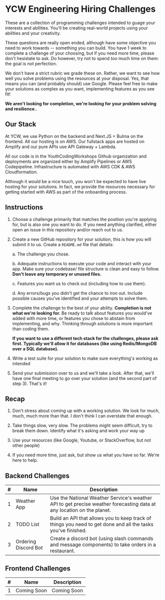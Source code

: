 # YCW Engineering Hiring Challenges

These are a collection of programming challenges intended to guage your interests and abilities. You'll be creating real-world projects using your abilities and your creativity. 

These questions are really open ended, although have some objective you need to work towards -- something you can build. You have 1 week to complete a challenge of your choosing, but if you need more time, please don't hesistate to ask. Do however, try not to spend *too* much time on them: the goal is not perfection.

We don't have a strict rubric we grade these on. Rather, we want to see how well you solve problems using the resources at your disposal. Yes, that means you can (and probably should) use Google. Please feel free to make your solutions as complex as you want, implementing features as you see fit!

**We aren't looking for completion, we're looking for your problem solving and resilience.**.

## Our Stack

At YCW, we use Python on the backend and Next.JS + Bulma on the frontend. All our hosting is on AWS. Our fullstack apps are hosted on Amplify and our pure APIs use API Gateway + Lambda.

All our code is in the YouthCodingWorkshops Github organization and deployments are organized either by Amplify Pipelines or AWS Codepipeline. Infrastructure is automated with AWS CDK & AWS Cloudformation.

Although it would be a nice touch, you won't be expected to have live hosting for your solutions. In fact, we provide the resources necessary for getting started with AWS as part of the onboarding process.

## Instructions

1. Choose a challenge primarily that matches the position you're applying for, but is also one you want to do. If you need anything clarified, either open an issue in this repository and/or reach out to us.

2. Create a new GitHub repository for your solution, this is how you will submit it to us. Create a `README.md` file that details:

    a. The challenge you chose.
    
    b. Adequate instructions to execute your code and interact with your app. Make sure your codebase/ file structure is clean and easy to follow. **Don't leave any temporary or unused files.**

    c. Features you want us to check out (including how to use them).

    d. Any errors/bugs you didn't get the chance to iron out. Include possible causes you've identified and your attempts to solve them.

3. Complete the challenge to the best of your ability. **Completion is not what we're looking for.** Be ready to talk about features you would've added with more time, or features you chose to abstain from implementing, and why. Thinking through solutions is more important than coding them.

    **If you want to use a different tech stack for the challenges, please ask first. Typically we'll allow it for databases (like using Redis/MongoDB over a SQL database).**

4. Write a test suite for your solution to make sure everything's working as intended

5. Send your submission over to us and we'll take a look. After that, we'll have one final meeting to go over your solution (and the second part of step 3). That's it!

## Recap

1. Don't stress about coming up with a working solution. We look for much, much, much more than that. I don't think I can overstate that enough.

2. Take things slow, very slow. The problems might seem difficult, try to break them down. Identify what it's asking and work your way up

3. Use your resources (like Google, Youtube, or StackOverflow, but not other people)

4. If you need more time, just ask, but show us what you have so far. We're here to help.

## Backend Challenges

| # | Name | Description |
| - | ---- | ----------- |
| 1 | Weather App | Use the National Weather Service's weather API to get precise weather forecasting data at any location on the planet. |
| 2 | TODO List | Build an API that allows you to keep track of things you need to get done and all the tasks you've finished. |
| 3 | Ordering Discord Bot | Create a discord bot (using slash commands and message components) to take orders in a restaurant. |

## Frontend Challenges

| # | Name | Description |
| - | ---- | ----------- |
| 1 | Coming Soon | Coming Soon |
